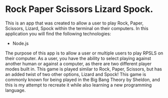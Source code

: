 # Rock Paper Scissors Lizard Spock. 

This is an app that was created to allow a user to play Rock, Paper, Scissors, Lizard, Spock within the terminal on their computers. In this application you will find the following technologies:
- Node.js

The purpose of this app is to allow a user or multiple users to play RPSLS on their computer. As a user, you have the ability to select playing against another human or against a computer, as there are two different player modes built in. This game is played similar to Rock, Paper, Scissors, but has an added twist of two other options, Lizard and Spock! This game is commonly known for being played in the Big Bang Theory by Sheldon, and this is my attempt to recreate it while also learning a new programming language. 
